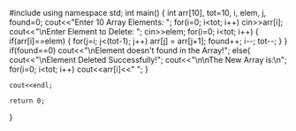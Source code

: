 #include<iostream>
using namespace std;
int main()
{
    int arr[10], tot=10, i, elem, j, found=0;
    cout<<"Enter 10 Array Elements: ";
    for(i=0; i<tot; i++)
        cin>>arr[i];
    cout<<"\nEnter Element to Delete: ";
    cin>>elem;
    for(i=0; i<tot; i++)
    {
        if(arr[i]==elem)
        {
            for(j=i; j<(tot-1); j++)
                arr[j] = arr[j+1];
            found++;
            i--;
            tot--;
        }
    }
    if(found==0)
        cout<<"\nElement doesn't found in the Array!";
    else{
        cout<<"\nElement Deleted Successfully!";
        cout<<"\n\nThe New Array is:\n";
        for(i=0; i<tot; i++)
            cout<<arr[i]<<"  ";
    }
    
    
    cout<<endl;
    
    return 0;
}
